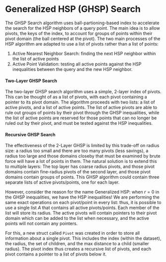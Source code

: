 # Generalized HSP (GHSP) Search
The GHSP Search algorithm uses ball-partioning-based index to accelerate the search for the HSP neighbors of a query 
point. The main idea is to allow pivots, the keys of the index, to account for groups of points within their pivot 
domain (the ball centered at the pivot). The two main processes of the HSP algorithm are adapted to use a list of pivots
rather than a list of points:

1. Active Nearest Neighbor Search: finding the next HSP neighbor within the list of active points
2. Active Point Validation: testing all active points against the HSP inequalities between the query and the new HSP 
neighbor. 


#### Two-Layer GHSP Search
The two-layer GHSP search algorithm uses a simple, 2-layer index of pivots. This can be thought of as a list of pivots, 
with each pivot containing a pointer to its pivot domain. The algorithm proceeds with two lists: a list of active 
pivots, and a list of active points. The list of active pivots are able to rule out groups of points by their pivot 
through the GHSP inequalities, while the list of active points are reserved for those points that can no longer be ruled 
out by their pivot, and must be tested against the HSP inequalities. 

#### Recursive GHSP Search
The effectiveness of the 2-Layer GHSP is limited by this trade-off on radius size: a radius too small and there are too
many pivots (less savings), a radius too large and those domains closeby that must be examined by brute force will have
a lot of points in them. The natural solution is to extend this to multiple layers: The top layer has coarse radius 
pivots, and those pivot domains contain fine-radius pivots of the second layer, and those pivot domains contain groups 
of points. This GHSP algorithm could contain three separate lists of active pivots/points, one for each layer. 

However, consider the reason for the name Generalized HSP: when $r=0$ in the GHSP inequalities, we have the HSP 
inequalities! We are performing the same exact operations on each pivot/point in every list: thus, it is possible to use
a single list $A$ that contains all active pivots/points. Each member of the list will store its radius. The active 
pivots will contain pointers to their pivot domain which can be added to the list when necessary, and the active points 
will not contain any pointers.

For this, a new struct called `Pivot` was created in order to store all information about a single pivot. This includes
the index (within the dataset), the radius, the set of children, and the max distance to a child (smaller radius). The
pivot index thus creates a recursive list of pivots, and each pivot contains a pointer to a list of pivots below it. 